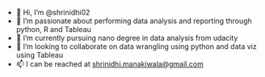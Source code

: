 - 👋 Hi, I’m @shrinidhi02
- 👀 I’m passionate about performing data analysis and reporting through python, R and Tableau
- 🌱 I’m currently pursuing nano degree in data analysis from udacity
- 💞️ I’m looking to collaborate on data wrangling using python and data viz using Tableau
- 📫 I can be reached at shrinidhi.manakiwala@gmail.com

<!---
shrinidhi02/shrinidhi02 is a ✨ special ✨ repository because its `README.md` (this file) appears on your GitHub profile.
You can click the Preview link to take a look at your changes.
--->
